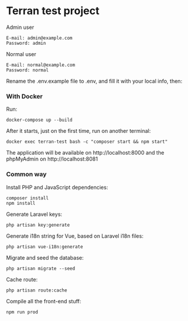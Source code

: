 # Terran test project

Admin user

    E-mail: admin@example.com
    Password: admin

Normal user

    E-mail: normal@example.com
    Password: normal

Rename the .env.example file to .env, and fill it with your local info, then:

### With Docker

Run:

    docker-compose up --build

After it starts, just on the first time, run on another terminal:

    docker exec terran-test bash -c "composer start && npm start"

The application will be available on http://localhost:8000 and the phpMyAdmin on http://localhost:8081

### Common way

Install PHP and JavaScript dependencies:

    composer install
    npm install

Generate Laravel keys:

    php artisan key:generate

Generate i18n string for Vue, based on Laravel i18n files:

    php artisan vue-i18n:generate

Migrate and seed the database:

    php artisan migrate --seed

Cache route:

    php artisan route:cache

Compile all the front-end stuff:

    npm run prod
